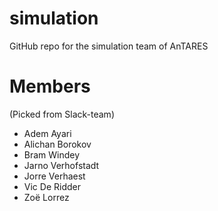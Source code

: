 # simulation
GitHub repo for the simulation team of AnTARES

# Members
(Picked from Slack-team)
- Adem Ayari
- Alichan Borokov
- Bram Windey
- Jarno Verhofstadt
- Jorre Verhaest
- Vic De Ridder
- Zoë Lorrez